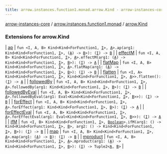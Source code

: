 ```yaml
---
title: arrow.instances.function1.monad.arrow.Kind - arrow-instances-core
---
```


[arrow-instances-core](../../index.html) / [arrow.instances.function1.monad](../index.html) / [arrow.Kind](./index.html)

### Extensions for arrow.Kind

| [ap](ap.html) | `fun <I, A, B> Kind<Kind<ForFunction1, `[`I`](ap.html#I)`>, `[`A`](ap.html#A)`>.ap(arg1: Kind<Kind<ForFunction1, `[`I`](ap.html#I)`>, (`[`A`](ap.html#A)`) -> `[`B`](ap.html#B)`>): (`[`I`](ap.html#I)`) -> `[`B`](ap.html#B) |
| [effectM](effect-m.html) | `fun <I, A, B> Kind<Kind<ForFunction1, `[`I`](effect-m.html#I)`>, `[`A`](effect-m.html#A)`>.effectM(arg1: (`[`A`](effect-m.html#A)`) -> Kind<Kind<ForFunction1, `[`I`](effect-m.html#I)`>, `[`B`](effect-m.html#B)`>): (`[`I`](effect-m.html#I)`) -> `[`A`](effect-m.html#A) |
| [flatMap](flat-map.html) | `fun <I, A, B> Kind<Kind<ForFunction1, `[`I`](flat-map.html#I)`>, `[`A`](flat-map.html#A)`>.flatMap(arg1: (`[`A`](flat-map.html#A)`) -> Kind<Kind<ForFunction1, `[`I`](flat-map.html#I)`>, `[`B`](flat-map.html#B)`>): (`[`I`](flat-map.html#I)`) -> `[`B`](flat-map.html#B) |
| [flatten](flatten.html) | `fun <I, A> Kind<Kind<ForFunction1, `[`I`](flatten.html#I)`>, Kind<Kind<ForFunction1, `[`I`](flatten.html#I)`>, `[`A`](flatten.html#A)`>>.flatten(): (`[`I`](flatten.html#I)`) -> `[`A`](flatten.html#A) |
| [followedBy](followed-by.html) | `fun <I, A, B> Kind<Kind<ForFunction1, `[`I`](followed-by.html#I)`>, `[`A`](followed-by.html#A)`>.followedBy(arg1: Kind<Kind<ForFunction1, `[`I`](followed-by.html#I)`>, `[`B`](followed-by.html#B)`>): (`[`I`](followed-by.html#I)`) -> `[`B`](followed-by.html#B) |
| [followedByEval](followed-by-eval.html) | `fun <I, A, B> Kind<Kind<ForFunction1, `[`I`](followed-by-eval.html#I)`>, `[`A`](followed-by-eval.html#A)`>.followedByEval(arg1: Eval<Kind<Kind<ForFunction1, `[`I`](followed-by-eval.html#I)`>, `[`B`](followed-by-eval.html#B)`>>): (`[`I`](followed-by-eval.html#I)`) -> `[`B`](followed-by-eval.html#B) |
| [forEffect](for-effect.html) | `fun <I, A, B> Kind<Kind<ForFunction1, `[`I`](for-effect.html#I)`>, `[`A`](for-effect.html#A)`>.forEffect(arg1: Kind<Kind<ForFunction1, `[`I`](for-effect.html#I)`>, `[`B`](for-effect.html#B)`>): (`[`I`](for-effect.html#I)`) -> `[`A`](for-effect.html#A) |
| [forEffectEval](for-effect-eval.html) | `fun <I, A, B> Kind<Kind<ForFunction1, `[`I`](for-effect-eval.html#I)`>, `[`A`](for-effect-eval.html#A)`>.forEffectEval(arg1: Eval<Kind<Kind<ForFunction1, `[`I`](for-effect-eval.html#I)`>, `[`B`](for-effect-eval.html#B)`>>): (`[`I`](for-effect-eval.html#I)`) -> `[`A`](for-effect-eval.html#A) |
| [ifM](if-m.html) | `fun <I, B> Kind<Kind<ForFunction1, `[`I`](if-m.html#I)`>, `[`Boolean`](https://kotlinlang.org/api/latest/jvm/stdlib/kotlin/-boolean/index.html)`>.ifM(arg1: () -> Kind<Kind<ForFunction1, `[`I`](if-m.html#I)`>, `[`B`](if-m.html#B)`>, arg2: () -> Kind<Kind<ForFunction1, `[`I`](if-m.html#I)`>, `[`B`](if-m.html#B)`>): (`[`I`](if-m.html#I)`) -> `[`B`](if-m.html#B) |
| [map](map.html) | `fun <I, A, B> Kind<Kind<ForFunction1, `[`I`](map.html#I)`>, `[`A`](map.html#A)`>.map(arg1: (`[`A`](map.html#A)`) -> `[`B`](map.html#B)`): (`[`I`](map.html#I)`) -> `[`B`](map.html#B) |
| [mproduct](mproduct.html) | `fun <I, A, B> Kind<Kind<ForFunction1, `[`I`](mproduct.html#I)`>, `[`A`](mproduct.html#A)`>.mproduct(arg1: (`[`A`](mproduct.html#A)`) -> Kind<Kind<ForFunction1, `[`I`](mproduct.html#I)`>, `[`B`](mproduct.html#B)`>): (`[`I`](mproduct.html#I)`) -> Tuple2<`[`A`](mproduct.html#A)`, `[`B`](mproduct.html#B)`>` |

